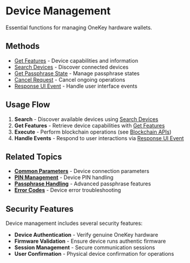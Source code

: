 # Device Management

Essential functions for managing OneKey hardware wallets.

## Methods

* [Get Features](get-features.md) - Device capabilities and information
* [Search Devices](search-devices.md) - Discover connected devices
* [Get Passphrase State](get-passphrase-state.md) - Manage passphrase states
* [Cancel Request](cancel-request.md) - Cancel ongoing operations
* [Response UI Event](response-ui-event.md) - Handle user interface events

## Usage Flow

1. **Search** - Discover available devices using [Search Devices](search-devices.md)
2. **Get Features** - Retrieve device capabilities with [Get Features](get-features.md)
3. **Execute** - Perform blockchain operations (see [Blockchain APIs](../coin-api/README.md))
4. **Handle Events** - Respond to user interactions via [Response UI Event](response-ui-event.md)

## Related Topics

- **[Common Parameters](../configuration/common-params.md)** - Device connection parameters
- **[PIN Management](../advanced/pin.md)** - Device PIN handling
- **[Passphrase Handling](../advanced/passphrase.md)** - Advanced passphrase features
- **[Error Codes](../configuration/error-codes.md)** - Device error troubleshooting

## Security Features

Device management includes several security features:
- **Device Authentication** - Verify genuine OneKey hardware
- **Firmware Validation** - Ensure device runs authentic firmware
- **Session Management** - Secure communication sessions
- **User Confirmation** - Physical device confirmation for operations

